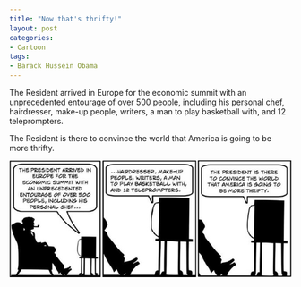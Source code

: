```yaml
---
title: "Now that's thrifty!"
layout: post
categories:
- Cartoon
tags:
- Barack Hussein Obama
---
```


The Resident arrived in Europe for the economic summit with an unprecedented entourage of over 500 people, including his personal chef, hairdresser, make-up people, writers, a man to play basketball with, and 12 teleprompters.

The Resident is there to convince the world that America is going to be more thrifty.

![Now that's thrifty!](/assets/img/2012/08/ATT2.jpg)
